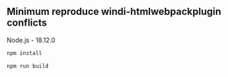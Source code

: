 ## Minimum reproduce windi-htmlwebpackplugin conflicts

Node.js - 18.12.0


```bash
npm install
```

```bash
npm run build
```
